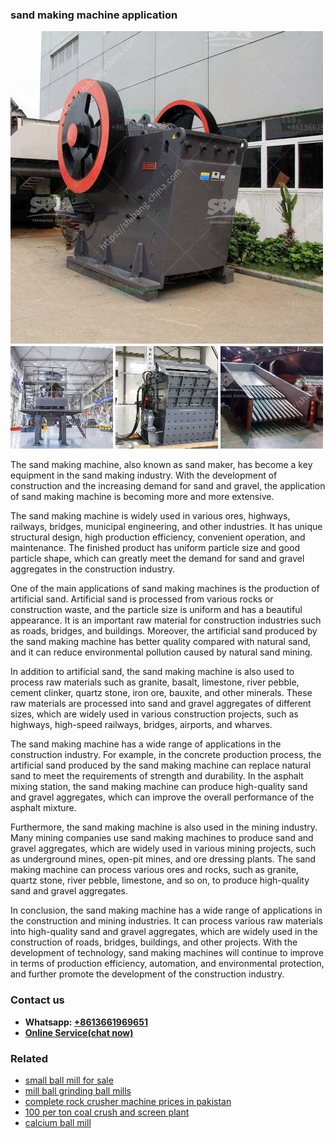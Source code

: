 <h3>sand making machine application</h3><img src='1704857029.jpg' alt=''><p>The sand making machine, also known as sand maker, has become a key equipment in the sand making industry. With the development of construction and the increasing demand for sand and gravel, the application of sand making machine is becoming more and more extensive.</p><p>The sand making machine is widely used in various ores, highways, railways, bridges, municipal engineering, and other industries. It has unique structural design, high production efficiency, convenient operation, and maintenance. The finished product has uniform particle size and good particle shape, which can greatly meet the demand for sand and gravel aggregates in the construction industry.</p><p>One of the main applications of sand making machines is the production of artificial sand. Artificial sand is processed from various rocks or construction waste, and the particle size is uniform and has a beautiful appearance. It is an important raw material for construction industries such as roads, bridges, and buildings. Moreover, the artificial sand produced by the sand making machine has better quality compared with natural sand, and it can reduce environmental pollution caused by natural sand mining.</p><p>In addition to artificial sand, the sand making machine is also used to process raw materials such as granite, basalt, limestone, river pebble, cement clinker, quartz stone, iron ore, bauxite, and other minerals. These raw materials are processed into sand and gravel aggregates of different sizes, which are widely used in various construction projects, such as highways, high-speed railways, bridges, airports, and wharves.</p><p>The sand making machine has a wide range of applications in the construction industry. For example, in the concrete production process, the artificial sand produced by the sand making machine can replace natural sand to meet the requirements of strength and durability. In the asphalt mixing station, the sand making machine can produce high-quality sand and gravel aggregates, which can improve the overall performance of the asphalt mixture.</p><p>Furthermore, the sand making machine is also used in the mining industry. Many mining companies use sand making machines to produce sand and gravel aggregates, which are widely used in various mining projects, such as underground mines, open-pit mines, and ore dressing plants. The sand making machine can process various ores and rocks, such as granite, quartz stone, river pebble, limestone, and so on, to produce high-quality sand and gravel aggregates.</p><p>In conclusion, the sand making machine has a wide range of applications in the construction and mining industries. It can process various raw materials into high-quality sand and gravel aggregates, which are widely used in the construction of roads, bridges, buildings, and other projects. With the development of technology, sand making machines will continue to improve in terms of production efficiency, automation, and environmental protection, and further promote the development of the construction industry.</p><h3>Contact us</h3><ul><li><strong>Whatsapp:&nbsp;<a href="https://wa.me/8613661969651">+8613661969651</a></strong></li><li><a href="https://swt.shibang-china.com/?git&amp;zhl&amp;sand making machine application"><strong>Online Service(chat now)</strong></a></li></ul><h3>Related</h3><ul><li><a href='small ball mill for sale.md'>small ball mill for sale</a></li><li><a href='mill ball grinding ball mills.md'>mill ball grinding ball mills</a></li><li><a href='complete rock crusher machine prices in pakistan.md'>complete rock crusher machine prices in pakistan</a></li><li><a href='100 per ton coal crush and screen plant.md'>100 per ton coal crush and screen plant</a></li><li><a href='calcium ball mill.md'>calcium ball mill</a></li></ul>